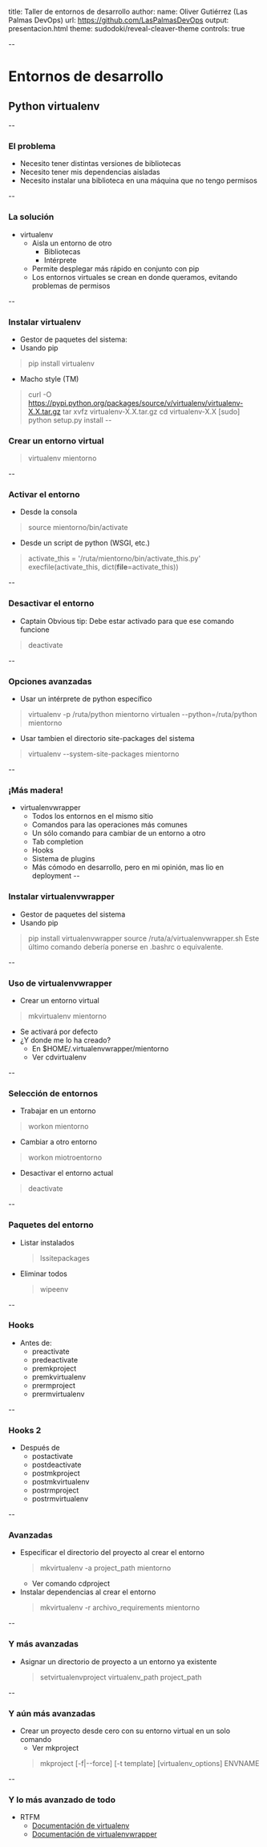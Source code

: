 title: Taller de entornos de desarrollo
author:
  name: Oliver Gutiérrez (Las Palmas DevOps)
  url: https://github.com/LasPalmasDevOps
output: presentacion.html
theme: sudodoki/reveal-cleaver-theme
controls: true

--

# Entornos de desarrollo
## Python virtualenv

--

### El problema
* Necesito tener distintas versiones de bibliotecas
* Necesito tener mis dependencias aisladas
* Necesito instalar una biblioteca en una máquina que no tengo permisos

--

### La solución
* virtualenv
  * Aisla un entorno de otro
    * Bibliotecas
    * Intérprete
  * Permite desplegar más rápido en conjunto con pip
  * Los entornos virtuales se crean en donde queramos, evitando problemas de permisos

--

### Instalar virtualenv
* Gestor de paquetes del sistema:
* Usando pip
> pip install virtualenv
* Macho style (TM)
> curl -O https://pypi.python.org/packages/source/v/virtualenv/virtualenv-X.X.tar.gz
> tar xvfz virtualenv-X.X.tar.gz
> cd virtualenv-X.X
> [sudo] python setup.py install
--


### Crear un entorno virtual
> virtualenv mientorno

--

### Activar el entorno
* Desde la consola
> source mientorno/bin/activate
* Desde un script de python (WSGI, etc.)
> activate_this = '/ruta/mientorno/bin/activate_this.py'
execfile(activate_this, dict(__file__=activate_this))

--

### Desactivar el entorno
* Captain Obvious tip: Debe estar activado para que ese comando funcione
> deactivate

--

### Opciones avanzadas
* Usar un intérprete de python específico
> virtualenv -p /ruta/python mientorno
> virtualen --python=/ruta/python mientorno
* Usar tambien el directorio site-packages del sistema
> virtualenv --system-site-packages mientorno

--

### ¡Más madera!
* virtualenvwrapper
  * Todos los entornos en el mismo sitio
  * Comandos para las operaciones más comunes
  * Un sólo comando para cambiar de un entorno a otro
  * Tab completion
  * Hooks
  * Sistema de plugins
  * Más cómodo en desarrollo, pero en mi opinión, mas lio en deployment
--

### Instalar virtualenvwrapper
* Gestor de paquetes del sistema
* Usando pip
> pip install virtualenvwrapper
> source /ruta/a/virtualenvwrapper.sh
Este último comando debería ponerse en .bashrc o equivalente.

--

### Uso de virtualenvwrapper
* Crear un entorno virtual
> mkvirtualenv mientorno
* Se activará por defecto
* ¿Y donde me lo ha creado?
  * En $HOME/.virtualenvwrapper/mientorno
  * Ver cdvirtualenv

--

### Selección de entornos
* Trabajar en un entorno
> workon mientorno
* Cambiar a otro entorno
> workon miotroentorno
* Desactivar el entorno actual
> deactivate

--

### Paquetes del entorno
* Listar instalados
  > lssitepackages
* Eliminar todos
  > wipeenv

--

### Hooks
* Antes de:
  * preactivate
  * predeactivate
  * premkproject
  * premkvirtualenv
  * prermproject
  * prermvirtualenv

--

### Hooks 2

* Después de
  * postactivate
  * postdeactivate
  * postmkproject
  * postmkvirtualenv
  * postrmproject
  * postrmvirtualenv

--

### Avanzadas
* Especificar el directorio del proyecto al crear el entorno
  > mkvirtualenv -a project_path mientorno
  * Ver comando cdproject
* Instalar dependencias al crear el entorno
  > mkvirtualenv -r archivo_requirements mientorno

--

### Y más avanzadas
* Asignar un directorio de proyecto a un entorno ya existente
  > setvirtualenvproject virtualenv_path project_path

--

### Y aún más avanzadas

* Crear un proyecto desde cero con su entorno virtual en un solo comando
  * Ver mkproject
  > mkproject [-f|--force] [-t template] [virtualenv_options] ENVNAME

--

### Y lo más avanzado de todo
* RTFM
  * [Documentación de virtualenv](https://virtualenv.pypa.io/en/latest/index.html)
  * [Documentación de virtualenvwrapper](https://virtualenvwrapper.readthedocs.org/en/latest/index.html)
